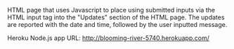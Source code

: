 HTML page that uses Javascript to place using submitted inputs via the HTML
input tag into the "Updates" section of the HTML page. The updates are
reported with the date and time, followed by the user inputted message.

Heroku Node.js app URL: http://blooming-river-5740.herokuapp.com/